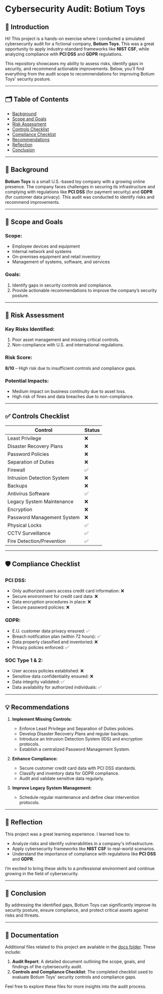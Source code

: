 # Cybersecurity Audit: Botium Toys

## 👋 Introduction
Hi! This project is a hands-on exercise where I conducted a simulated cybersecurity audit for a fictional company, **Botium Toys**. This was a great opportunity to apply industry-standard frameworks like **NIST CSF**, while analyzing compliance with **PCI DSS** and **GDPR** regulations.

This repository showcases my ability to assess risks, identify gaps in security, and recommend actionable improvements. Below, you'll find everything from the audit scope to recommendations for improving Botium Toys' security posture.

---

## 🗂 Table of Contents
- [Background](#background)
- [Scope and Goals](#scope-and-goals)
- [Risk Assessment](#risk-assessment)
- [Controls Checklist](#controls-checklist)
- [Compliance Checklist](#compliance-checklist)
- [Recommendations](#recommendations)
- [Reflection](#reflection)
- [Conclusion](#conclusion)

---

## 📖 Background
**Botium Toys** is a small U.S.-based toy company with a growing online presence. The company faces challenges in securing its infrastructure and complying with regulations like **PCI DSS** (for payment security) and **GDPR** (for customer data privacy). This audit was conducted to identify risks and recommend improvements.

---

## 🎯 Scope and Goals
### **Scope:**
- Employee devices and equipment  
- Internal network and systems  
- On-premises equipment and retail inventory  
- Management of systems, software, and services  

### **Goals:**
1. Identify gaps in security controls and compliance.  
2. Provide actionable recommendations to improve the company’s security posture.  

---

## 🚨 Risk Assessment
### **Key Risks Identified:**
1. Poor asset management and missing critical controls.  
2. Non-compliance with U.S. and international regulations.  

### **Risk Score:**  
**8/10** – High risk due to insufficient controls and compliance gaps.  

### **Potential Impacts:**
- Medium impact on business continuity due to asset loss.  
- High risk of fines and data breaches due to non-compliance.  

---

## ✅ Controls Checklist
| Control                        | Status  |
|--------------------------------|---------|
| Least Privilege                | ❌      |
| Disaster Recovery Plans        | ❌      |
| Password Policies              | ❌      |
| Separation of Duties           | ❌      |
| Firewall                       | ✅      |
| Intrusion Detection System     | ❌      |
| Backups                        | ❌      |
| Antivirus Software             | ✅      |
| Legacy System Maintenance      | ❌      |
| Encryption                     | ❌      |
| Password Management System     | ❌      |
| Physical Locks                 | ✅      |
| CCTV Surveillance              | ✅      |
| Fire Detection/Prevention      | ✅      |

---

## 🛡️ Compliance Checklist
### **PCI DSS:**
- Only authorized users access credit card information: ❌  
- Secure environment for credit card data: ❌  
- Data encryption procedures in place: ❌  
- Secure password policies: ❌  

### **GDPR:**
- E.U. customer data privacy ensured: ✅  
- Breach notification plan (within 72 hours): ✅  
- Data properly classified and inventoried: ❌  
- Privacy policies enforced: ✅  

### **SOC Type 1 & 2:**
- User access policies established: ❌  
- Sensitive data confidentiality ensured: ❌  
- Data integrity validated: ✅  
- Data availability for authorized individuals: ✅  

---

## 💡 Recommendations
1. **Implement Missing Controls:**  
   - Enforce Least Privilege and Separation of Duties policies.  
   - Develop Disaster Recovery Plans and regular backups.  
   - Introduce an Intrusion Detection System (IDS) and encryption protocols.  
   - Establish a centralized Password Management System.  

2. **Enhance Compliance:**  
   - Secure customer credit card data with PCI DSS standards.  
   - Classify and inventory data for GDPR compliance.  
   - Audit and validate sensitive data regularly.  

3. **Improve Legacy System Management:**  
   - Schedule regular maintenance and define clear intervention protocols.  

---

## 🌟 Reflection
This project was a great learning experience. I learned how to:
- Analyze risks and identify vulnerabilities in a company's infrastructure.
- Apply cybersecurity frameworks like **NIST CSF** to real-world scenarios.
- Understand the importance of compliance with regulations like **PCI DSS** and **GDPR**.

I’m excited to bring these skills to a professional environment and continue growing in the field of cybersecurity.

---

## 🏁 Conclusion
By addressing the identified gaps, Botium Toys can significantly improve its security posture, ensure compliance, and protect critical assets against risks and threats.

---

## 📂 Documentation

Additional files related to this project are available in the [docs folder](./docs). These include:

1. **Audit Report**: A detailed document outlining the scope, goals, and findings of the cybersecurity audit.  
2. **Controls and Compliance Checklist**: The completed checklist used to evaluate Botium Toys' security controls and compliance gaps.  

Feel free to explore these files for more insights into the audit process.


